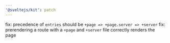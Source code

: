 ```yaml
---
'@sveltejs/kit': patch
---
```


fix: precedence of `entries` should be `+page => +page.server => +server`
fix: prerendering a route with a `+page` and `+server` file correctly renders the page
